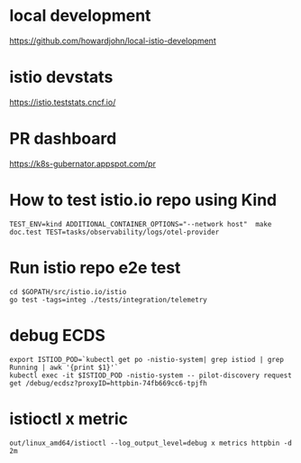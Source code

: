 # local development

https://github.com/howardjohn/local-istio-development

# istio devstats

https://istio.teststats.cncf.io/


# PR dashboard

https://k8s-gubernator.appspot.com/pr


# How to test istio.io repo using Kind

```
TEST_ENV=kind ADDITIONAL_CONTAINER_OPTIONS="--network host"  make doc.test TEST=tasks/observability/logs/otel-provider
```


# Run istio repo e2e test

```
cd $GOPATH/src/istio.io/istio
go test -tags=integ ./tests/integration/telemetry
```

# debug ECDS

```shell
export ISTIOD_POD=`kubectl get po -nistio-system| grep istiod | grep Running | awk '{print $1}'`
kubectl exec -it $ISTIOD_POD -nistio-system -- pilot-discovery request get /debug/ecdsz?proxyID=httpbin-74fb669cc6-tpjfh
```

# istioctl x metric

```shell
out/linux_amd64/istioctl --log_output_level=debug x metrics httpbin -d 2m
```
